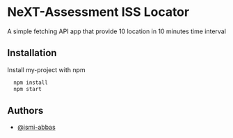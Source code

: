# NeXT-Assessment ISS Locator

A simple fetching API app that provide 10 location in 10 minutes time interval


## Installation

Install my-project with npm

```bash
  npm install
  npm start
```
    
## Authors

- [@ismi-abbas](https://github.com/ismi-abbas)
